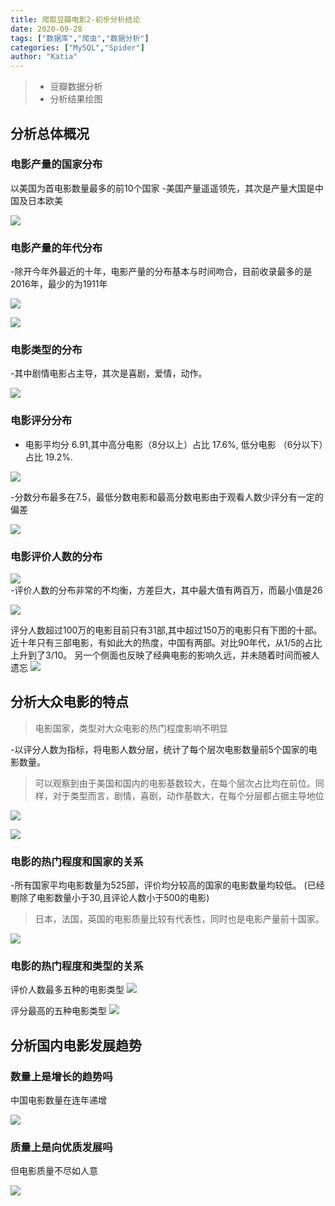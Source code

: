 ```yaml
---
title: 爬取豆瓣电影2-初步分析结论
date: 2020-09-28
tags: ["数据库","爬虫","数据分析"]
categories: ["MySQL","Spider"]
author: "Katia"
---
```


> * 豆瓣数据分析
> * 分析结果绘图

<!--more-->

## 分析总体概况

### 电影产量的国家分布
以美国为首电影数量最多的前10个国家
-美国产量遥遥领先，其次是产量大国是中国及日本欧美

![](https://i.niupic.com/images/2020/09/28/8Ka3.png)

### 电影产量的年代分布
-除开今年外最近的十年，电影产量的分布基本与时间吻合，目前收录最多的是2016年，最少的为1911年

![](https://i.niupic.com/images/2020/09/29/8Kym.png)

![](https://i.niupic.com/images/2020/09/28/8Kan.png)

### 电影类型的分布

-其中剧情电影占主导，其次是喜剧，爱情，动作。

![](https://i.niupic.com/images/2020/09/28/8KaB.png)

### 电影评分分布

- 电影平均分 6.91,其中高分电影（8分以上）占比 17.6%, 低分电影 （6分以下）占比 19.2%.

![](https://i.niupic.com/images/2020/09/29/8Kyi.png)

-分数分布最多在7.5，最低分数电影和最高分数电影由于观看人数少评分有一定的偏差

![](https://i.niupic.com/images/2020/09/28/8Ka8.png)

### 电影评价人数的分布

![](https://i.niupic.com/images/2020/09/28/8Kaa.png)  
-评价人数的分布非常的不均衡，方差巨大，其中最大值有两百万，而最小值是26

![](https://i.niupic.com/images/2020/09/29/8Kz0.png)

评分人数超过100万的电影目前只有31部,其中超过150万的电影只有下图的十部。
近十年只有三部电影，有如此大的热度，中国有两部。对比90年代，从1/5的占比上升到了3/10。
另一个侧面也反映了经典电影的影响久远，并未随着时间而被人遗忘
![](https://i.niupic.com/images/2020/09/29/8KyE.png)




## 分析大众电影的特点
> 电影国家，类型对大众电影的热门程度影响不明显

-以评分人数为指标，将电影人数分层，统计了每个层次电影数量前5个国家的电影数量。
> 可以观察到由于美国和国内的电影基数较大，在每个层次占比均在前位。同样，对于类型而言，剧情，喜剧，动作基数大，在每个分层都占据主导地位

![](https://i.niupic.com/images/2020/09/29/8Kzn.png)

![](https://i.niupic.com/images/2020/09/29/8Kzo.png)


### 电影的热门程度和国家的关系

-所有国家平均电影数量为525部，评价均分较高的国家的电影数量均较低。
(已经剔除了电影数量小于30,且评论人数小于500的电影)
> 日本，法国，英国的电影质量比较有代表性，同时也是电影产量前十国家。

![](https://i.niupic.com/images/2020/09/28/8KaS.png)

### 电影的热门程度和类型的关系

评价人数最多五种的电影类型
![](https://i.niupic.com/images/2020/09/29/8Kb8.png)

评分最高的五种电影类型
![](https://i.niupic.com/images/2020/09/29/8Kb9.png)

## 分析国内电影发展趋势

### 数量上是增长的趋势吗
中国电影数量在连年递增

![](https://i.niupic.com/images/2020/09/29/8KbD.png)

### 质量上是向优质发展吗
但电影质量不尽如人意

![](https://i.niupic.com/images/2020/09/29/8Kzi.png)
